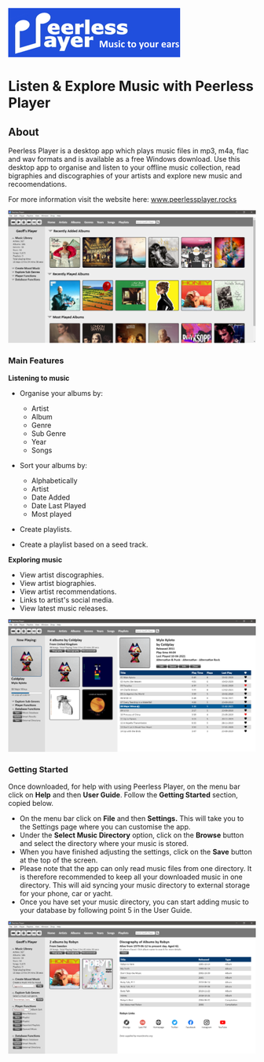 ﻿
<img src="docs/graphics/logo_strapline.png">

# Listen & Explore Music with Peerless Player
## About
Peerless Player is a desktop app which plays music files in mp3, m4a, flac and wav formats and is available as a free Windows download. Use this desktop app to organise and listen to your offline music collection, read bigraphies and discographies of your artists and explore new music and recoomendations.

For more information visit the website here: <a href="https://www.peerlessplayer.rocks">www.peerlessplayer.rocks</a>

<img src="docs/images/screenshot_01.png">

### Main Features
**Listening to music**

- Organise your albums by:
  - Artist
  - Album
  - Genre
  - Sub Genre
  - Year
  - Songs

- Sort your albums by:
  - Alphabetically
  - Artist
  - Date Added
  - Date Last Played
  - Most played

- Create playlists.

- Create a playlist based on a seed track.

**Exploring music**

- View artist discographies.
- View artist biographies.
- View artist recommendations.
- Links to artist's social media.
- View latest music releases.

<img src="docs/images/screenshot_07.png">

### Getting Started
Once downloaded, for help with using Peerless Player, on the menu bar click on <b>Help</b> and then <b>User Guide</b>. Follow the <b>Getting Started</b> section, copied below.
- On the menu bar click on <b>File</b> and then <b>Settings.</b> This will take you to the Settings page where you can customise the app.
- Under the <b>Select Music Directory</b> option, click on the <b>Browse</b> button and select the directory where your music is stored.
- When you have finished adjusting the settings, click on the <b>Save</b> button at the top of the screen.
- Please note that the app can only read music files from one directory. It is therefore recommended to keep all your downloaded music in one directory. This will aid syncing your music directory to external storage for your phone, car or yacht.
- Once you have set your music directory, you can start adding music to your database by following point 5 in the User Guide.

<img src="docs/images/screenshot_09.png">



